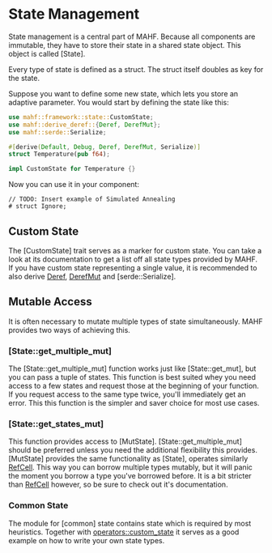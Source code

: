 # State Management

State management is a central part of MAHF.
Because all components are immutable, they have to store their state in a shared state object.
This object is called [State].

Every type of state is defined as a struct.
The struct itself doubles as key for the state.

Suppose you want to define some new state, which lets you store an adaptive parameter.
You would start by defining the state like this:

```rust
use mahf::framework::state::CustomState;
use mahf::derive_deref::{Deref, DerefMut};
use mahf::serde::Serialize;

#[derive(Default, Debug, Deref, DerefMut, Serialize)]
struct Temperature(pub f64);

impl CustomState for Temperature {}
```

Now you can use it in your component:

```ignore
// TODO: Insert example of Simulated Annealing
# struct Ignore;
```

## Custom State

The [CustomState] trait serves as a marker for custom state.
You can take a look at its documentation to get a list off all state types provided by MAHF.
If you have custom state representing a single value, it is recommended to also derive [Deref](derive_deref::Deref), [DerefMut](derive_deref::DerefMut) and [serde::Serialize].

## Mutable Access

It is often necessary to mutate multiple types of state simultaneously.
MAHF provides two ways of achieving this.

### [State::get_multiple_mut]

The [State::get_multiple_mut] function works just like [State::get_mut], but you can pass a tuple of states.
This function is best suited whey you need access to a few states and request those at the beginning of your function.
If you request access to the same type twice, you'll immediately get an error.
This this function is the simpler and saver choice for most use cases.

### [State::get_states_mut]

This function provides access to [MutState].
[State::get_multiple_mut] should be preferred unless you need the additional flexibility this provides.
[MutState] provides the same functionality as [State], operates similarly [RefCell](std::cell::RefCell).
This way you can borrow multiple types mutably, but it will panic the moment you borrow a type you've borrowed before.
It is a bit stricter than [RefCell](std::cell::RefCell) however, so be sure to check out it's documentation.

### Common State

The module for [common] state contains state which is required by most heuristics.
Together with [operators::custom_state](crate::operators::custom_state) it serves as a good example on how to write your own state types.
